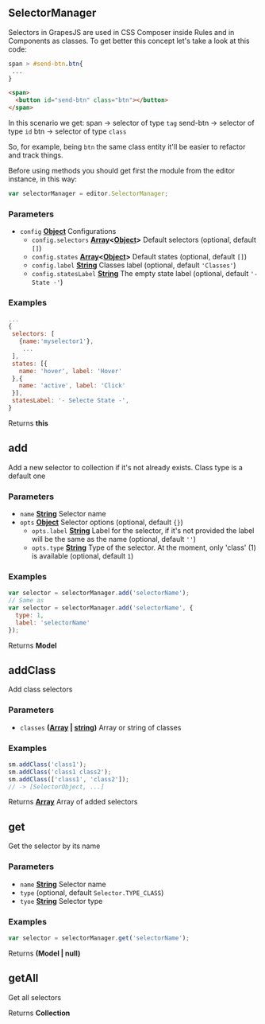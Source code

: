 <!-- Generated by documentation.js. Update this documentation by updating the source code. -->

## SelectorManager

Selectors in GrapesJS are used in CSS Composer inside Rules and in Components as classes. To get better this concept let's take
a look at this code:

```css
span > #send-btn.btn{
 ...
}
```

```html
<span>
  <button id="send-btn" class="btn"></button>
</span>
```

In this scenario we get:
span     -> selector of type `tag`
send-btn -> selector of type `id`
btn      -> selector of type `class`

So, for example, being `btn` the same class entity it'll be easier to refactor and track things.

Before using methods you should get first the module from the editor instance, in this way:

```js
var selectorManager = editor.SelectorManager;
```

### Parameters

-   `config` **[Object][1]** Configurations
    -   `config.selectors` **[Array][2]&lt;[Object][1]>** Default selectors (optional, default `[]`)
    -   `config.states` **[Array][2]&lt;[Object][1]>** Default states (optional, default `[]`)
    -   `config.label` **[String][3]** Classes label (optional, default `'Classes'`)
    -   `config.statesLabel` **[String][3]** The empty state label (optional, default `'- State -'`)

### Examples

```javascript
...
{
 selectors: [
   {name:'myselector1'},
    ...
 ],
 states: [{
   name: 'hover', label: 'Hover'
 },{
   name: 'active', label: 'Click'
 }],
 statesLabel: '- Selecte State -',
}
```

Returns **this** 

## add

Add a new selector to collection if it's not already exists. Class type is a default one

### Parameters

-   `name` **[String][3]** Selector name
-   `opts` **[Object][1]** Selector options (optional, default `{}`)
    -   `opts.label` **[String][3]** Label for the selector, if it's not provided the label will be the same as the name (optional, default `''`)
    -   `opts.type` **[String][3]** Type of the selector. At the moment, only 'class' (1) is available (optional, default `1`)

### Examples

```javascript
var selector = selectorManager.add('selectorName');
// Same as
var selector = selectorManager.add('selectorName', {
  type: 1,
  label: 'selectorName'
});
```

Returns **Model** 

## addClass

Add class selectors

### Parameters

-   `classes` **([Array][2] \| [string][3])** Array or string of classes

### Examples

```javascript
sm.addClass('class1');
sm.addClass('class1 class2');
sm.addClass(['class1', 'class2']);
// -> [SelectorObject, ...]
```

Returns **[Array][2]** Array of added selectors

## get

Get the selector by its name

### Parameters

-   `name` **[String][3]** Selector name
-   `type`   (optional, default `Selector.TYPE_CLASS`)
-   `tyoe` **[String][3]** Selector type

### Examples

```javascript
var selector = selectorManager.get('selectorName');
```

Returns **(Model | null)** 

## getAll

Get all selectors

Returns **Collection** 

[1]: https://developer.mozilla.org/docs/Web/JavaScript/Reference/Global_Objects/Object

[2]: https://developer.mozilla.org/docs/Web/JavaScript/Reference/Global_Objects/Array

[3]: https://developer.mozilla.org/docs/Web/JavaScript/Reference/Global_Objects/String
